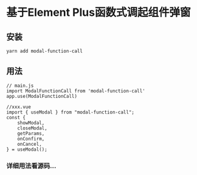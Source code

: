 # 基于Element Plus函数式调起组件弹窗

## 安装
```
yarn add modal-function-call
```

## 用法
```
// main.js
import ModalFunctionCall from 'modal-function-call'
app.use(ModalFunctionCall)

//xxx.vue
import { useModal } from "modal-function-call";
const { 
    showModal,
    closeModal,
    getParams,
    onConfirm,
    onCancel, 
} = useModal();

```

### 详细用法看源码...